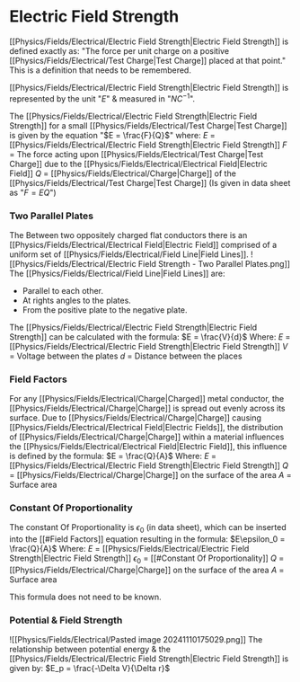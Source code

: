 # Electric Field Strength
[[Physics/Fields/Electrical/Electric Field Strength|Electric Field Strength]] is defined exactly as:
"The force per unit charge on a positive [[Physics/Fields/Electrical/Test Charge|Test Charge]] placed at that point."
This is a definition that needs to be remembered.

[[Physics/Fields/Electrical/Electric Field Strength|Electric Field Strength]] is represented by the unit "$E$" & measured in "$NC^{-1}$".

The [[Physics/Fields/Electrical/Electric Field Strength|Electric Field Strength]] for a small [[Physics/Fields/Electrical/Test Charge|Test Charge]] is given by the equation "$E = \frac{F}{Q}$" where:
$E$ = [[Physics/Fields/Electrical/Electric Field Strength|Electric Field Strength]]
$F$ = The force acting upon [[Physics/Fields/Electrical/Test Charge|Test Charge]] due to the [[Physics/Fields/Electrical/Electrical Field|Electric Field]]
$Q$ = [[Physics/Fields/Electrical/Charge|Charge]] of the [[Physics/Fields/Electrical/Test Charge|Test Charge]]
(Is given in data sheet as "$F = EQ$")
### Two Parallel Plates
The Between two oppositely charged flat conductors there is an [[Physics/Fields/Electrical/Electrical Field|Electric Field]] comprised of a uniform set of [[Physics/Fields/Electrical/Field Line|Field Lines]].
![[Physics/Fields/Electrical/Electric Field Strength - Two Parallel Plates.png]]
The [[Physics/Fields/Electrical/Field Line|Field Lines]] are:
- Parallel to each other.
- At rights angles to the plates.
- From the positive plate to the negative plate.

The [[Physics/Fields/Electrical/Electric Field Strength|Electric Field Strength]] can be calculated with the formula:
$E = \frac{V}{d}$
Where:
$E$ = [[Physics/Fields/Electrical/Electric Field Strength|Electric Field Strength]]
$V$ = Voltage between the plates
$d$ = Distance between the places

### Field Factors
For any [[Physics/Fields/Electrical/Charge|Charged]] metal conductor, the [[Physics/Fields/Electrical/Charge|Charge]] is spread out evenly across its surface. Due to [[Physics/Fields/Electrical/Charge|Charge]] causing [[Physics/Fields/Electrical/Electrical Field|Electric Fields]], the distribution of [[Physics/Fields/Electrical/Charge|Charge]] within a material influences the [[Physics/Fields/Electrical/Electrical Field|Electric Field]], this influence is defined by the formula:
$E = \frac{Q}{A}$
Where:
$E$ = [[Physics/Fields/Electrical/Electric Field Strength|Electric Field Strength]]
$Q$ = [[Physics/Fields/Electrical/Charge|Charge]] on the surface of the area
$A$ = Surface area

### Constant Of Proportionality
The constant Of Proportionality is $\epsilon_0$ (in data sheet), which can be inserted into the [[#Field Factors]] equation resulting in the formula:
$E\epsilon_0 = \frac{Q}{A}$
Where:
$E$ = [[Physics/Fields/Electrical/Electric Field Strength|Electric Field Strength]]
$\epsilon_0$ = [[#Constant Of Proportionality]]
$Q$ = [[Physics/Fields/Electrical/Charge|Charge]] on the surface of the area
$A$ = Surface area

This formula does not need to be known.

### Potential & Field Strength
![[Physics/Fields/Electrical/Pasted image 20241110175029.png]]
The relationship between potential energy & the [[Physics/Fields/Electrical/Electric Field Strength|Electric Field Strength]] is given by:
$E_p = \frac{-\Delta V}{\Delta r}$